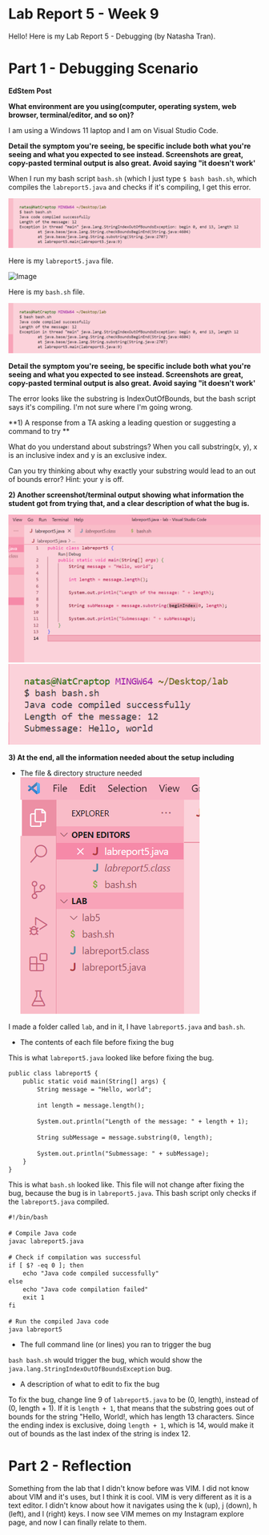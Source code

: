 # Lab Report 5 - Week 9


Hello! Here is my Lab Report 5 - Debugging (by Natasha Tran).


# Part 1 - Debugging Scenario

**EdStem Post**

**What environment are you using(computer, operating system, web browser, terminal/editor, and so on)?**

I am using a Windows 11 laptop and I am on Visual Studio Code.

**Detail the symptom you're seeing, be specific include both what you're seeing and what you expected to see instead. Screenshots are great, copy-pasted terminal output is also
great. Avoid saying "it doesn't work'**

When I run my bash script `bash.sh` (which I just type `$ bash bash.sh`, which compiles the `labreport5.java` and checks if it's compiling, I get this error.

![Image](error.png)

Here is my `labreport5.java` file.

![Image](labrport5.png)

Here is my `bash.sh` file.

![Image](error.png)

**Detail the symptom you're seeing, be specific include both what you're seeing and what you expected to see instead. Screenshots are great, copy-pasted terminal output is also
great. Avoid saying "it doesn't work'**

The error looks like the substring is IndexOutOfBounds, but the bash script says it's compiling. I'm not sure where I'm going wrong.

**1) A response from a TA asking a leading question or suggesting a command to try **

What do you understand about substrings? When you call substring(x, y), x is an inclusive index and y is an exclusive index.

Can you try thinking about why exactly your substring would lead to an out of bounds error? Hint: your y is off.

**2) Another screenshot/terminal output showing what information the student got from trying that, and a clear description of what the bug is.**

![Image](fixedcode.png)
![Image](fixederror.png)

**3) At the end, all the information needed about the setup including**

* The file & directory structure needed
![Image](files.png)

I made a folder called `lab`, and in it, I have `labreport5.java` and `bash.sh`.

* The contents of each file before fixing the bug

This is what `labreport5.java` looked like before fixing the bug.

```
public class labreport5 {
    public static void main(String[] args) {
        String message = "Hello, world";
        
        int length = message.length();
        
        System.out.println("Length of the message: " + length + 1);
        
        String subMessage = message.substring(0, length);
        
        System.out.println("Submessage: " + subMessage);
    }
}
```

This is what `bash.sh` looked like. This file will not change after fixing the bug, because the bug is in `labreport5.java`. This bash script only checks if the `labreport5.java` compiled.

```
#!/bin/bash

# Compile Java code
javac labreport5.java

# Check if compilation was successful
if [ $? -eq 0 ]; then
    echo "Java code compiled successfully"
else
    echo "Java code compilation failed"
    exit 1
fi

# Run the compiled Java code
java labreport5
```

* The full command line (or lines) you ran to trigger the bug

`bash bash.sh` would trigger the bug, which would show the `java.lang.StringIndexOutOfBoundsException` bug.

* A description of what to edit to fix the bug

To fix the bug, change line 9 of `labreport5.java` to be (0, length), instead of (0, length + 1). If it is `length + 1`, that means that the substring goes out of bounds for the string "Hello, World!, which has length 13 characters. Since the ending index is exclusive, doing `length + 1`, which is 14, would make it out of bounds as the last index of the string is index 12. 

# Part 2 - Reflection

Something from the lab that I didn't know before was VIM. I did not know about VIM and it's uses, but I think it is cool. VIM is very different as it is a text editor. I didn't know about how it navigates using the k (up), j (down), h (left), and l (right) keys. I now see VIM memes on my Instagram explore page, and now I can finally relate to them.
